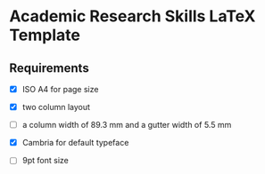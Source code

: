 # Academic Research Skills LaTeX Template

## Requirements

- [x] ISO A4 for page size
- [x] two column layout
- [ ] a column width of 89.3 mm and a gutter width of 5.5 mm
- [X] Cambria for default typeface
- [ ] 9pt font size

